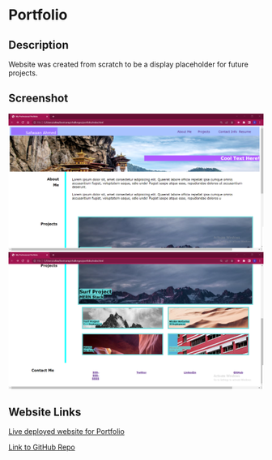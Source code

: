 # Portfolio

## Description
Website was created from scratch to be a display placeholder for future projects.

## Screenshot
![Screenshot](./assets/pics/Screenshot.png)
![Screenshot](./assets/pics/Screenshot2.png)

## Website Links
[Live deployed website for Portfolio](https://safwaan41.github.io/portfolio/)

[Link to GitHub Repo](https://github.com/safwaan41/portfolio)